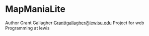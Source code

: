 # MapManiaLite
Author Grant Gallagher Granttgallagher@lewisu.edu
Project for web Programming at lewis
